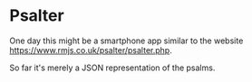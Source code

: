 # Psalter

One day this might be a smartphone app similar to the website
https://www.rmjs.co.uk/psalter/psalter.php.

So far it's merely a JSON representation of the psalms.
